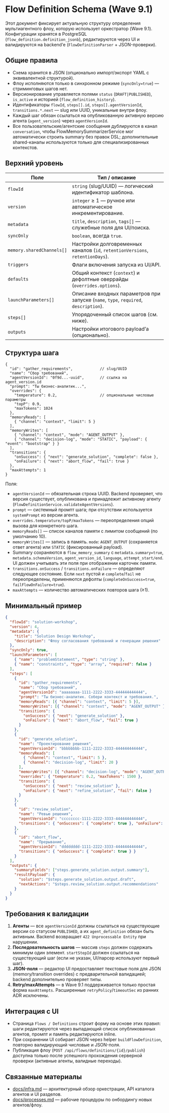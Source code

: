 # Flow Definition Schema (Wave 9.1)

Этот документ фиксирует актуальную структуру определения мультиагентного флоу, которую использует оркестратор (Wave 9.1). Конфигурации хранятся в PostgreSQL (`flow_definition.definition_jsonb`), редактируются через UI и валидируются на backend’е (`FlowDefinitionParser` + JSON-проверки).

## Общие правила

- Схема хранится в JSON (опционально импорт/экспорт YAML с эквивалентной структурой).
- Флоу исполняются только в синхронном режиме (`syncOnly=true`) — стриминговых шагов нет.
- Версионирование управляется полями `status` (`DRAFT|PUBLISHED`), `is_active` и историей (`flow_definition_history`).
- Идентификаторы `flowId`, `steps[].id`, `steps[].agentVersionId`, `transitions.*.next` — slug или UUID, уникальные внутри флоу.
- Каждый шаг обязан ссылаться на опубликованную активную версию агента (`agent_version`) через `agentVersionId`.
- Все пользовательские/агентские сообщения дублируются в канал `conversation`, чтобы FlowMemorySummarizerService мог автоматически строить summary без правок DSL; дополнительные shared-каналы используются только для специализированных контекстов.

## Верхний уровень

| Поле             | Тип / описание                                                                                   |
|------------------|---------------------------------------------------------------------------------------------------|
| `flowId`         | `string` (slug/UUID) — логический идентификатор шаблона.                                          |
| `version`        | `integer` ≥ 1 — ручное или автоматическое инкрементирование.                                      |
| `metadata`       | `title`, `description`, `tags[]` — служебные поля для UI/поиска.                                   |
| `syncOnly`       | `boolean`, всегда `true`.                                                                           |
| `memory.sharedChannels[]` | Настройки долговременных каналов (`id`, `retentionVersions`, `retentionDays`).            |
| `triggers`       | Флаги включения запуска из UI/API.                                                                 |
| `defaults`       | Общий контекст (`context`) и дефолтные оверрайды (`overrides.options`).                            |
| `launchParameters[]` | Описание входных параметров при запуске (`name`, `type`, `required`, `description`).           |
| `steps[]`        | Упорядоченный список шагов (см. ниже).                                                             |
| `outputs`        | Настройки итогового payload’а (опционально).                                                       |

## Структура шага

```jsonc
{
  "id": "gather_requirements",            // slug/UUID
  "name": "Сбор требований",
  "agentVersionId": "0f9d...-uuid",       // ссылка на agent_version.id
  "prompt": "Ты бизнес-аналитик...",
  "overrides": {
    "temperature": 0.2,                   // опциональные числовые параметры
    "topP": 0.9,
    "maxTokens": 1024
  },
  "memoryReads": [
    { "channel": "context", "limit": 5 }
  ],
  "memoryWrites": [
    { "channel": "context", "mode": "AGENT_OUTPUT" },
    { "channel": "decision-log", "mode": "STATIC", "payload": { "event": "bootstrap" } }
  ],
  "transitions": {
    "onSuccess": { "next": "generate_solution", "complete": false },
    "onFailure": { "next": "abort_flow", "fail": true }
  },
  "maxAttempts": 1
}
```

Поля:

- `agentVersionId` — обязательная строка UUID. Backend проверяет, что версия существует, опубликована и принадлежит активному агенту (`FlowDefinitionService.validateAgentVersions`).
- `prompt` — системный промпт шага; при отсутствии используется `systemPrompt` из версии агента.
- `overrides.temperature/topP/maxTokens` — переопределения опций вызова для конкретного шага.
- `memoryReads[]` — список каналов памяти с лимитом сообщений (по умолчанию 10).
- `memoryWrites[]` — запись в память. `mode`: `AGENT_OUTPUT` (сохраняется ответ агента) или `STATIC` (фиксированный payload).
- Summary сохраняются в `flow_memory_summary` с `metadata.summary=true`, `metadata.schemaVersion`, `agent_version_id`, `language`, `attempt_start/end`. UI должен учитывать эти поля при отображении карточек памяти.
- `transitions.onSuccess` / `transitions.onFailure` — определяют следующее состояние. Если `next` пустой и `complete`/`fail` не переопределены, применяются дефолты (`completeOnSuccess=true`, `failFlowOnFailure=true`).
- `maxAttempts` — количество автоматических повторов шага (≥1).

## Минимальный пример

```json
{
  "flowId": "solution-workshop",
  "version": 4,
  "metadata": {
    "title": "Solution Design Workshop",
    "description": "Флоу согласования требований и генерации решения"
  },
  "syncOnly": true,
  "launchParameters": [
    { "name": "problemStatement", "type": "string" },
    { "name": "constraints", "type": "array", "required": false }
  ],
  "steps": [
    {
      "id": "gather_requirements",
      "name": "Сбор требований",
      "agentVersionId": "aaaaaaaa-1111-2222-3333-444444444444",
      "prompt": "Ты бизнес-аналитик. Собери контекст и требования.",
      "memoryReads": [{ "channel": "context", "limit": 5 }],
      "memoryWrites": [{ "channel": "context", "mode": "AGENT_OUTPUT" }],
      "transitions": {
        "onSuccess": { "next": "generate_solution" },
        "onFailure": { "next": "abort_flow", "fail": true }
      }
    },
    {
      "id": "generate_solution",
      "name": "Проектирование решения",
      "agentVersionId": "bbbbbbbb-1111-2222-3333-444444444444",
      "memoryReads": [
        { "channel": "context", "limit": 5 },
        { "channel": "decision-log", "limit": 20 }
      ],
      "memoryWrites": [{ "channel": "decision-log", "mode": "AGENT_OUTPUT" }],
      "overrides": { "temperature": 0.2, "maxTokens": 1500 },
      "transitions": {
        "onSuccess": { "next": "review_solution" },
        "onFailure": { "next": "refine_solution", "fail": false }
      }
    },
    {
      "id": "review_solution",
      "name": "Ревью решения",
      "agentVersionId": "cccccccc-1111-2222-3333-444444444444",
      "transitions": { "onSuccess": { "complete": true }, "onFailure": { "next": "abort_flow" } }
    },
    {
      "id": "abort_flow",
      "name": "Прерывание",
      "agentVersionId": "dddddddd-1111-2222-3333-444444444444",
      "transitions": { "onSuccess": { "complete": true } }
    }
  ],
  "outputs": {
    "summaryFields": ["steps.generate_solution.output.summary"],
    "resultPayload": {
      "solution": "$steps.generate_solution.output.draft",
      "nextActions": "$steps.review_solution.output.recommendations"
    }
  }
}
```

## Требования к валидации

1. **Агенты** — все `agentVersionId` должны ссылаться на существующие версии со статусом `PUBLISHED`, а их `agent_definition` обязан быть активным. Backend возвращает `422 Unprocessable Entity` при нарушении.
2. **Последовательность шагов** — массив `steps` должен содержать минимум один элемент. `startStepId` должен ссылаться на существующий шаг (если не указан, UI/парсер используют первый шаг).
3. **JSON-поля** — редактор UI предоставляет текстовые поля для JSON (memory/transition overrides) с предварительной валидацией; backend дополнительно проверяет типы.
4. **Retry/maxAttempts** — в Wave 9.1 поддерживается только простая форма `maxAttempts`. Расширенные `retryPolicy`/`timeoutSec` из ранних ADR исключены.

## Интеграция с UI

- Страница `Flows / Definitions` строит форму на основе этих правил: шаги редактируются через выпадающий список опубликованных агентов, промпт и память редактируются inline.
- При сохранении UI собирает JSON через helper `buildFlowDefinition`, повторно валидирующий числовые и JSON-поля.
- Публикация флоу (`POST /api/flows/definitions/{id}/publish`) доступна только после успешного прохождения серверной проверки (активные агенты, валидные переходы).

## Связанные материалы

- [docs/infra.md](../infra.md) — архитектурный обзор оркестрации, API каталога агентов и UI разделов.  
- [docs/processes.md](../processes.md) — рабочие процедуры по онбордингу новых агентов/флоу.
